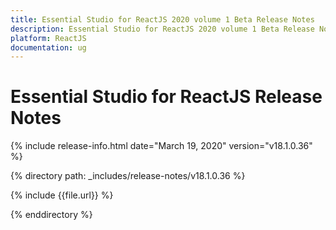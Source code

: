 ```yaml
---
title: Essential Studio for ReactJS 2020 volume 1 Beta Release Notes  
description: Essential Studio for ReactJS 2020 volume 1 Beta Release Notes  
platform: ReactJS
documentation: ug
---
```


# Essential Studio for ReactJS  Release Notes  

{% include release-info.html date="March 19, 2020"  version="v18.1.0.36" %} 


{% directory path: _includes/release-notes/v18.1.0.36 %}

{% include {{file.url}} %}

{% enddirectory %}